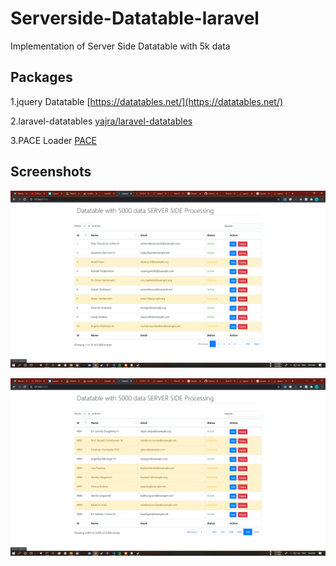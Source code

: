 # Serverside-Datatable-laravel

Implementation of Server Side Datatable with 5k data

## Packages

1.jquery Datatable  [https://datatables.net/](https://datatables.net/)

2.laravel-datatables [yajra/laravel-datatables](https://github.com/yajra/laravel-datatables)

3.PACE Loader [PACE](https://github.hubspot.com/pace/docs/welcome/)

## Screenshots
![Screenshot 1](pic_1.png)


![Screenshot 2](pic_2.png)